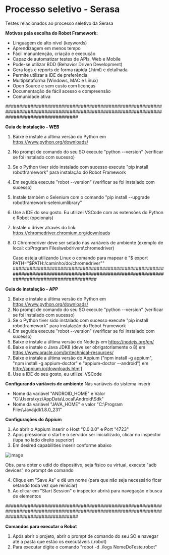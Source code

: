 # Processo seletivo - Serasa
Testes relacionados ao processo seletivo da Serasa

**Motivos pela escolha do Robot Framework:**
- Linguagem de alto nível (keywords)
- Aprendizagem em menos tempo
- Fácil manuntenção, criação e execução
- Capaz de automatizar testes de APIs, Web e Mobile
- Pode-se utilizar BDD (Behavior Driven Development)
- Gera logs e reports de forma rápida (.html) e detalhada
- Permite utilizar a IDE de preferência
- Multiplataforma (Windows, MAC e Linux)
- Open Source e sem custo com licenças
- Documentação de fácil acesso e compreensão
- Comunidade ativa

##########################################################################################################################################

**Guia de instalação - WEB**
1. Baixe e instale a última versão do Python em https://www.python.org/downloads/
2. No prompt de comando do seu SO execute "python --version" (verificar se foi instalado com sucesso)
3. Se o Python tiver sido instalado com sucesso execute "pip install robotframework" para instalação do Robot Framework
4. Em seguida execute "robot --version" (verificar se foi instalado com sucesso)
5. Instale também o Selenium com o comando "pip install --upgrade robotframework-seleniumlibrary" 
6. Use a IDE do seu gosto. Eu utilizei VSCode com as extensões do Python e Robot (opcionais)
7. Instale o driver através do link: https://chromedriver.chromium.org/downloads
8. O Chromedriver deve ser setado nas variáveis de ambiente (exemplo de local: c:\Program Files\webdrivers\chromedriver) 
   
   Caso esteja utilizando Linux o comando para mapear é "$ export PATH="$PATH:/caminho/do/chromedriver""
##########################################################################################################################################

**Guia de instalação - APP**
1. Baixe e instale a última versão do Python em https://www.python.org/downloads/
2. No prompt de comando do seu SO execute "python --version" (verificar se foi instalado com sucesso)
3. Se o Python tiver sido instalado com sucesso execute "pip install robotframework" para instalação do Robot Framework
4. Em seguida execute "robot --version" (verificar se foi instalado com sucesso)
5. Baixe e instale a última versão do Node.js em https://nodejs.org/en/
6. Baixe e instale o Java JDK8 (deve ser obrigatoriamente o 8) em https://www.oracle.com/br/technical-resources/
7. Baixe e instale a última versão do Appium ("npm install -g appium", "npm install -g appium-doctor" e "appium-doctor --android") em http://appium.io/downloads.html]
8. Use a IDE do seu gosto, eu utilizei VSCode

**Configurando variáveis de ambiente**
Nas variáveis do sistema inserir 
- Nome da variável "ANDROID_HOME" e Valor "C:\Users\xyz\AppData\Local\Android\Sdk"
- Nome da variável "JAVA_HOME" e valor "C:\Program Files\Java\jdk1.8.0_231" 

**Configurações do Appium**
1. Ao abrir o Appium inserir o Host "0.0.0.0" e Port "4723"
2. Após pressionar o start e o servidor ser inicializado, clicar no inspector (lupa no lado direito superior)
3. Em desired capabilities inserir conforme abaixo

![image](https://user-images.githubusercontent.com/31934627/144534757-c31f746c-daaf-481b-92e3-f88a08eff407.png)

Obs. para obter o udid do dispositivo, seja físico ou virtual, execute "adb devices" no prompt de comando

4. Clique em "Save As" e dê um nome (para que não seja necessário ficar setando toda vez que reiniciar)
5. Ao clicar em "Start Session" o inspector abrirá para navegação e busca de elementos

##########################################################################################################################################

**Comandos para executar o Robot**
1. Após abrir o projeto, abrir o prompt de comando do seu SO e navegar até a pasta que estão os executáveis (.robot)
2. Para executar digite o comando "robot -d ./logs NomeDoTeste.robot"
